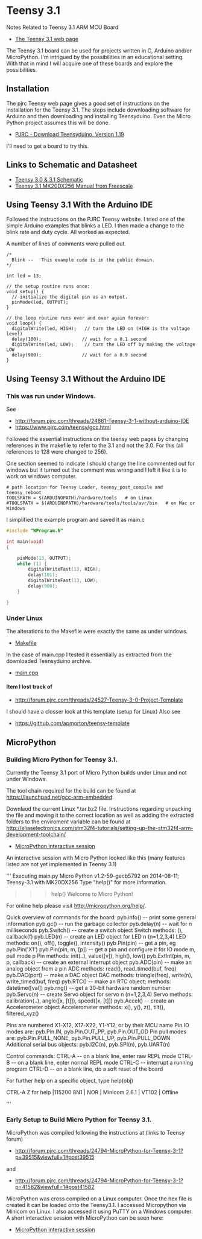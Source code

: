 ﻿# Teensy 3.1

Notes Related to Teensy 3.1 ARM MCU Board

* [The Teensy 3.1 web page](https://www.pjrc.com/teensy/teensy31.html)

The Teensy 3.1 board can be used for projects written in C, Arduino and/or MicroPython. I'm intrigued by the 
possibilities in an educational setting. With that in mind I will acquire one of these boards and explore the possibilities.

## Installation

The pjrc Teensy web page gives a good set of instructions on the installation for the Teensy 3.1. 
The steps include downloading software for Arduino and then downloading and installing Teensyduino. 
Even the Micro Python project assumes this will be done.

* [PJRC - Download Teensyduino, Version 1.19](https://www.pjrc.com/teensy/td_download.html)

I'll need to get a board to try this.

## Links to Schematic and Datasheet

* [Teensy 3.0 & 3.1 Schematic](https://www.pjrc.com/teensy/schematic.html)
* [Teensy 3.1 MK20DX256 Manual from Freescale](https://www.pjrc.com/teensy/K20P64M72SF1RM.pdf)

## Using Teensy 3.1 With the Arduino IDE

Followed the instructions on the PJRC Teensy website. I tried one of the simple Arduino examples that blinks a LED. I then made a change to the blink rate and duty cycle. All worked as expected.

A number of lines of comments were pulled out.

```arduino
/*
  Blink --   This example code is in the public domain.
*/

int led = 13;

// the setup routine runs once:
void setup() {                
  // initialize the digital pin as an output.
  pinMode(led, OUTPUT);     
}

// the loop routine runs over and over again forever:
void loop() {
  digitalWrite(led, HIGH);   // turn the LED on (HIGH is the voltage level)
  delay(100);               // wait for a 0.1 second
  digitalWrite(led, LOW);    // turn the LED off by making the voltage LOW
  delay(900);               // wait for a 0.9 second
}
```

## Using Teensy 3.1 Without the Arduino IDE
 
### This was run under Windows.

See 
* <http://forum.pjrc.com/threads/24861-Teensy-3-1-without-arduino-IDE>
* <https://www.pjrc.com/teensy/gcc.html>

Followed the essential instructions on the teensy web pages by changing references in the makefile to refer to the 3.1 and not the 3.0. For this 
(all references to 128 were changed to 256).

One section seemed to indicate I should change the line commented out for windows but it turned out the comment was wrong and 
I left it like it is to work on windows computer.

```
# path location for Teensy Loader, teensy_post_compile and teensy_reboot
TOOLSPATH = $(ARDUINOPATH)/hardware/tools   # on Linux
#TOOLSPATH = $(ARDUINOPATH)/hardware/tools/tools/avr/bin   # on Mac or Windows
```

I simplified the example program and saved it as main.c 

```c 
#include "WProgram.h"

int main(void)
{

	pinMode(13, OUTPUT);
	while (1) {
		digitalWriteFast(13, HIGH);
		delay(101);
		digitalWriteFast(13, LOW);
		delay(900);
	}

}

```

### Under Linux

The alterations to the Makefile were exactly the same as under windows.

* [Makefile](linux/Makefile)

In the case of main.cpp I tested it essentially as extracted from the downloaded Teensyduino archive.

* [main.cpp](linux/main.cpp)

#### Item I lost track of

* <http://forum.pjrc.com/threads/24527-Teensy-3-0-Project-Template>

I should have a closser look at this template (setup for Linux)
Also see
* <https://github.com/apmorton/teensy-template>

## MicroPython
 
### Building Micro Python for Teensy 3.1.

Currently the Teensy 3.1 port of Micro Python builds under Linux and not under Windows.

The tool chain required for the build can be found at <https://launchpad.net/gcc-arm-embedded>.

Downlaod the current Linux *.tar.bz2 file. Instructions regarding unpacking the file and moving it to the correct location 
as well as adding the extracted folders to the enviroment variable can be found at 
<http://eliaselectronics.com/stm32f4-tutorials/setting-up-the-stm32f4-arm-development-toolchain/>

* [MicroPython interactive session](linux/micropython_help.txt)

An interactive session with Micro Python looked like this (many features listed are not yet implemented in Teensy 3.1)

'''
Executing main.py
Micro Python v1.2-59-gecb5792 on 2014-08-11; Teensy-3.1 with MK20DX256
Type "help()" for more information.
>>> 
>>> help()
Welcome to Micro Python!

For online help please visit http://micropython.org/help/.

Quick overview of commands for the board:
  pyb.info()    -- print some general information
  pyb.gc()      -- run the garbage collector
  pyb.delay(n)  -- wait for n milliseconds
  pyb.Switch()  -- create a switch object
                   Switch methods: (), callback(f)
  pyb.LED(n)    -- create an LED object for LED n (n=1,2,3,4)
                   LED methods: on(), off(), toggle(), intensity(<n>)
  pyb.Pin(pin)  -- get a pin, eg pyb.Pin('X1')
  pyb.Pin(pin, m, [p]) -- get a pin and configure it for IO mode m, pull mode p
                   Pin methods: init(..), value([v]), high(), low()
  pyb.ExtInt(pin, m, p, callback) -- create an external interrupt object
  pyb.ADC(pin)  -- make an analog object from a pin
                   ADC methods: read(), read_timed(buf, freq)
  pyb.DAC(port) -- make a DAC object
                   DAC methods: triangle(freq), write(n), write_timed(buf, freq)
  pyb.RTC()     -- make an RTC object; methods: datetime([val])
  pyb.rng()     -- get a 30-bit hardware random number
  pyb.Servo(n)  -- create Servo object for servo n (n=1,2,3,4)
                   Servo methods: calibration(..), angle([x, [t]]), speed([x, [t]])
  pyb.Accel()   -- create an Accelerometer object
                   Accelerometer methods: x(), y(), z(), tilt(), filtered_xyz()

Pins are numbered X1-X12, X17-X22, Y1-Y12, or by their MCU name
Pin IO modes are: pyb.Pin.IN, pyb.Pin.OUT_PP, pyb.Pin.OUT_OD
Pin pull modes are: pyb.Pin.PULL_NONE, pyb.Pin.PULL_UP, pyb.Pin.PULL_DOWN
Additional serial bus objects: pyb.I2C(n), pyb.SPI(n), pyb.UART(n)

Control commands:
  CTRL-A        -- on a blank line, enter raw REPL mode
  CTRL-B        -- on a blank line, enter normal REPL mode
  CTRL-C        -- interrupt a running program
  CTRL-D        -- on a blank line, do a soft reset of the board

For further help on a specific object, type help(obj)
>>> 
 CTRL-A Z for help |115200 8N1 | NOR | Minicom 2.6.1  | VT102 |      Offline                                                

'''

### Early Setup to Build Micro Python for Teensy 3.1.

MicroPython was compiled following the instructions at (links to Teensy forum)

* <http://forum.pjrc.com/threads/24794-MicroPython-for-Teensy-3-1?p=39515&viewfull=1#post39515>

and

* <http://forum.pjrc.com/threads/24794-MicroPython-for-Teensy-3-1?p=41582&viewfull=1#post41582>

MicroPython was cross compiled on a Linux computer. Once the hex file is created it can be loaded onto the Teensy3.1. 
I accessed Micropython via Minicom on Linux. I also accessed it using PuTTY on a Windows computer. A short interactive session with MicroPython can be seen here:

* [MicroPython interactive session](linux/micropython.txt)
